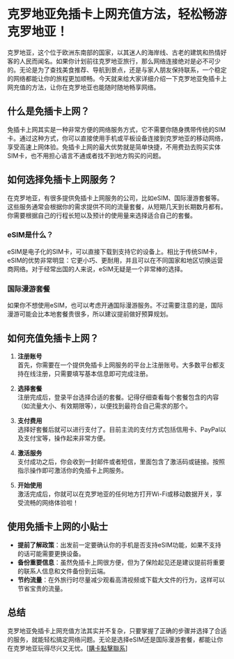# 克罗地亚免插卡上网充值方法，轻松畅游克罗地亚！

克罗地亚，这个位于欧洲东南部的国家，以其迷人的海岸线、古老的建筑和热情好客的人民而闻名。如果你计划前往克罗地亚旅行，那么网络连接绝对是必不可少的。无论是为了查找美食推荐、导航到景点，还是与家人朋友保持联系，一个稳定的网络都能让你的旅程更加顺畅。今天就来给大家详细介绍一下克罗地亚免插卡上网充值的方法，让你在克罗地亚也能随时随地畅享网络。

## 什么是免插卡上网？

免插卡上网其实是一种非常方便的网络服务方式，它不需要你随身携带传统的SIM卡。通过这种方式，你可以直接使用手机或平板设备连接到克罗地亚的移动网络，享受高速上网体验。免插卡上网的最大优势就是简单快捷，不用费劲去购买实体SIM卡，也不用担心语言不通或者找不到地方购买的问题。

## 如何选择免插卡上网服务？

在克罗地亚，有很多提供免插卡上网服务的公司，比如eSIM、国际漫游套餐等。这些服务通常会根据你的需求提供不同的流量套餐，从短期几天到长期数月都有。你需要根据自己的行程长短以及预计的使用量来选择适合自己的套餐。

### eSIM是什么？

eSIM是电子化的SIM卡，可以直接下载到支持它的设备上。相比于传统SIM卡，eSIM的优势非常明显：它更小巧、更耐用，并且可以在不同国家和地区切换运营商网络。对于经常出国的人来说，eSIM无疑是一个非常棒的选择。

### 国际漫游套餐

如果你不想使用eSIM，也可以考虑开通国际漫游服务。不过需要注意的是，国际漫游可能会比本地套餐贵很多，所以建议提前做好预算规划。

## 如何充值免插卡上网？

1. **注册账号**  
   首先，你需要在一个提供免插卡上网服务的平台上注册账号。大多数平台都支持在线注册，只需要填写基本信息即可完成注册。

2. **选择套餐**  
   注册完成后，登录平台选择合适的套餐。记得仔细查看每个套餐包含的内容（如流量大小、有效期限等），以便找到最符合自己需求的那个。

3. **支付费用**  
   选择好套餐后就可以进行支付了。目前主流的支付方式包括信用卡、PayPal以及支付宝等，操作起来非常方便。

4. **激活服务**  
   支付成功之后，你会收到一封邮件或者短信，里面包含了激活码或链接。按照指示操作即可激活你的免插卡上网服务。

5. **开始使用**  
   激活完成后，你就可以在克罗地亚的任何地方打开Wi-Fi或移动数据开关，享受流畅的网络体验啦！

## 使用免插卡上网的小贴士

- **提前了解政策**：出发前一定要确认你的手机是否支持eSIM功能，如果不支持的话可能需要更换设备。
- **备份重要信息**：虽然免插卡上网很方便，但为了保险起见还是建议提前将重要的联系人信息和文件备份到云端。
- **节约流量**：在外旅行时尽量减少观看高清视频或下载大文件的行为，这样可以节省宝贵的流量。

## 总结

克罗地亚免插卡上网充值方法其实并不复杂，只要掌握了正确的步骤并选择了合适的服务，就能轻松搞定网络问题。无论是选择eSIM还是国际漫游套餐，都能让你在克罗地亚玩得尽兴又无忧。[[購卡點擊聯系](https://t.me/s/esim1088)]